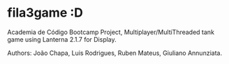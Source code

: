 # fila3game :D

Academia de Código Bootcamp Project, Multiplayer/MultiThreaded tank game using Lanterna 2.1.7 for Display.

Authors: João Chapa, Luis Rodrigues, Ruben Mateus, Giuliano Annunziata.
